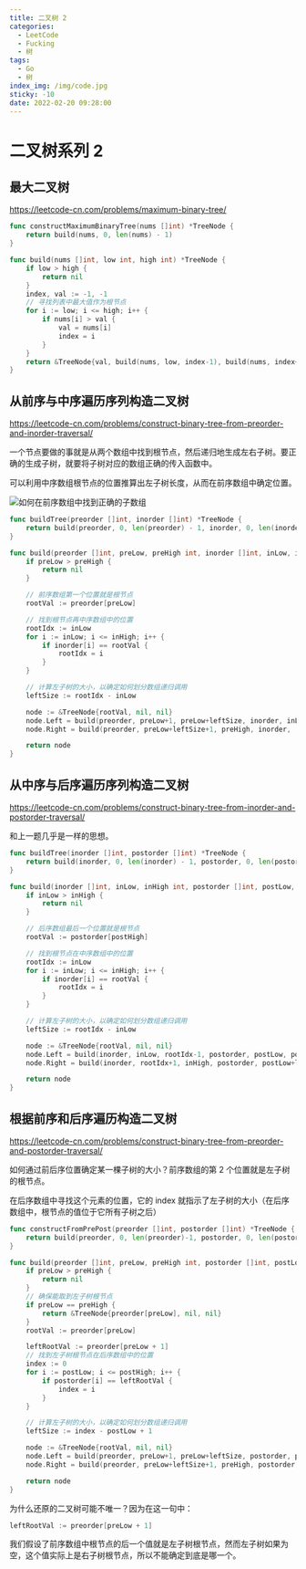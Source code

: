 ```yaml
---
title: 二叉树 2
categories:
  - LeetCode
  - Fucking
  - 树
tags:
  - Go
  - 树
index_img: /img/code.jpg
sticky: -10
date: 2022-02-20 09:28:00
---
```


# 二叉树系列 2

## 最大二叉树

https://leetcode-cn.com/problems/maximum-binary-tree/

```go
func constructMaximumBinaryTree(nums []int) *TreeNode {
    return build(nums, 0, len(nums) - 1)
}

func build(nums []int, low int, high int) *TreeNode {
    if low > high {
        return nil
    }
    index, val := -1, -1
    // 寻找列表中最大值作为根节点
    for i := low; i <= high; i++ {
        if nums[i] > val {
            val = nums[i]
            index = i
        }
    }
    return &TreeNode{val, build(nums, low, index-1), build(nums, index+1, high)}
}
```

## 从前序与中序遍历序列构造二叉树

https://leetcode-cn.com/problems/construct-binary-tree-from-preorder-and-inorder-traversal/

一个节点要做的事就是从两个数组中找到根节点，然后递归地生成左右子树。要正确的生成子树，就要将子树对应的数组正确的传入函数中。

可以利用中序数组根节点的位置推算出左子树长度，从而在前序数组中确定位置。

![如何在前序数组中找到正确的子数组](https://labuladong.gitee.io/algo/images/%e4%ba%8c%e5%8f%89%e6%a0%91%e7%b3%bb%e5%88%972/4.jpeg)

```go
func buildTree(preorder []int, inorder []int) *TreeNode {
    return build(preorder, 0, len(preorder) - 1, inorder, 0, len(inorder) - 1)
}

func build(preorder []int, preLow, preHigh int, inorder []int, inLow, inHigh int) *TreeNode {
    if preLow > preHigh {
        return nil
    }

    // 前序数组第一个位置就是根节点
    rootVal := preorder[preLow]

    // 找到根节点再中序数组中的位置
    rootIdx := inLow
    for i := inLow; i <= inHigh; i++ {
        if inorder[i] == rootVal {
            rootIdx = i
        }
    }

    // 计算左子树的大小，以确定如何划分数组递归调用
    leftSize := rootIdx - inLow

    node := &TreeNode{rootVal, nil, nil}
    node.Left = build(preorder, preLow+1, preLow+leftSize, inorder, inLow, rootIdx-1)
    node.Right = build(preorder, preLow+leftSize+1, preHigh, inorder,  rootIdx+1, inHigh)

    return node
}
```

## 从中序与后序遍历序列构造二叉树

https://leetcode-cn.com/problems/construct-binary-tree-from-inorder-and-postorder-traversal/

和上一题几乎是一样的思想。

```go
func buildTree(inorder []int, postorder []int) *TreeNode {
    return build(inorder, 0, len(inorder) - 1, postorder, 0, len(postorder) - 1)
}

func build(inorder []int, inLow, inHigh int, postorder []int, postLow, postHigh int) *TreeNode {
    if inLow > inHigh {
        return nil
    }

    // 后序数组最后一个位置就是根节点
    rootVal := postorder[postHigh]

    // 找到根节点在中序数组中的位置
    rootIdx := inLow
    for i := inLow; i <= inHigh; i++ {
        if inorder[i] == rootVal {
            rootIdx = i
        }
    }

    // 计算左子树的大小，以确定如何划分数组递归调用
    leftSize := rootIdx - inLow

    node := &TreeNode{rootVal, nil, nil}
    node.Left = build(inorder, inLow, rootIdx-1, postorder, postLow, postLow+leftSize-1)
    node.Right = build(inorder, rootIdx+1, inHigh, postorder, postLow+leftSize, postHigh-1)

    return node
}
```

## 根据前序和后序遍历构造二叉树

https://leetcode-cn.com/problems/construct-binary-tree-from-preorder-and-postorder-traversal/

如何通过前后序位置确定某一棵子树的大小？前序数组的第 2 个位置就是左子树的根节点。

在后序数组中寻找这个元素的位置，它的 index 就指示了左子树的大小（在后序数组中，根节点的值位于它所有子树之后）

```go
func constructFromPrePost(preorder []int, postorder []int) *TreeNode {
    return build(preorder, 0, len(preorder)-1, postorder, 0, len(postorder)-1)
}

func build(preorder []int, preLow, preHigh int, postorder []int, postLow, postHigh int) *TreeNode {
    if preLow > preHigh {
        return nil
    }
    // 确保能取到左子树根节点
    if preLow == preHigh {
        return &TreeNode{preorder[preLow], nil, nil}
    }
    rootVal := preorder[preLow]

    leftRootVal := preorder[preLow + 1]
    // 找到左子树根节点在后序数组中的位置
    index := 0
    for i := postLow; i <= postHigh; i++ {
        if postorder[i] == leftRootVal {
            index = i
        }
    }

    // 计算左子树的大小，以确定如何划分数组递归调用
    leftSize := index - postLow + 1

    node := &TreeNode{rootVal, nil, nil}
    node.Left = build(preorder, preLow+1, preLow+leftSize, postorder, postLow, index)
    node.Right = build(preorder, preLow+leftSize+1, preHigh, postorder, index+1, postHigh-1)

    return node
}
```

为什么还原的二叉树可能不唯一？因为在这一句中：

```go
leftRootVal := preorder[preLow + 1]
```

我们假设了前序数组中根节点的后一个值就是左子树根节点，然而左子树如果为空，这个值实际上是右子树根节点，所以不能确定到底是哪一个。
